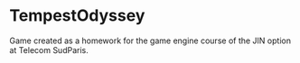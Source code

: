 # TempestOdyssey
Game created as a homework for the game engine course of the JIN option at Telecom SudParis.

